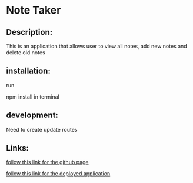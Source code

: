 # Note Taker

## Description:

This is an application that allows user to view all notes, add new notes and delete old notes

## installation:

run

npm install in terminal

## development:

Need to create update routes

## Links:

[follow this link for the github page](https://github.com/Frank-5850/NoteTaker)

[follow this link for the deployed application](./Assets/11-express-homework-demo-02.png)
